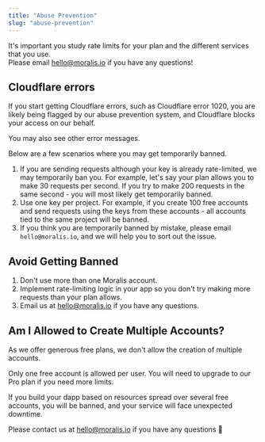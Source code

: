 ```yaml
---
title: "Abuse Prevention"
slug: "abuse-prevention"
---
```

It's important you study rate limits for your plan and the different services that you use.  
Please email [hello@moralis.io](mailto:hello@moralis.io) if you have any questions!

## Cloudflare errors

If you start getting Cloudflare errors, such as Cloudflare error 1020, you are likely being flagged by our abuse prevention system, and Cloudflare blocks your access on our behalf.

You may also see other error messages.

Below are a few scenarios where you may get temporarily banned.

1. If you are sending requests although your key is already rate-limited, we may temporarily ban you. For example, let's say your plan allows you to make 30 requests per second. If you try to make 200 requests in the same second - you will most likely get temporarily banned.
2. Use one key per project. For example, if you create 100 free accounts and send requests using the keys from these accounts - all accounts tied to the same project will be banned.
3. If you think you are temporarily banned by mistake, please email `hello@moralis.io`, and we will help you to sort out the issue.

## Avoid Getting Banned

1. Don't use more than one Moralis account.
2. Implement rate-limiting logic in your app so you don't try making more requests than your plan allows.
3. Email us at [hello@moralis.io](mailto:hello@moralis.io) if you have any questions.

## Am I Allowed to Create Multiple Accounts?

As we offer generous free plans, we don't allow the creation of multiple accounts.

Only one free account is allowed per user. You will need to upgrade to our Pro plan if you need more limits.

If you build your dapp based on resources spread over several free accounts, you will be banned, and your service will face unexpected downtime.

Please contact us at hello@moralis.io if you have any questions 🙌